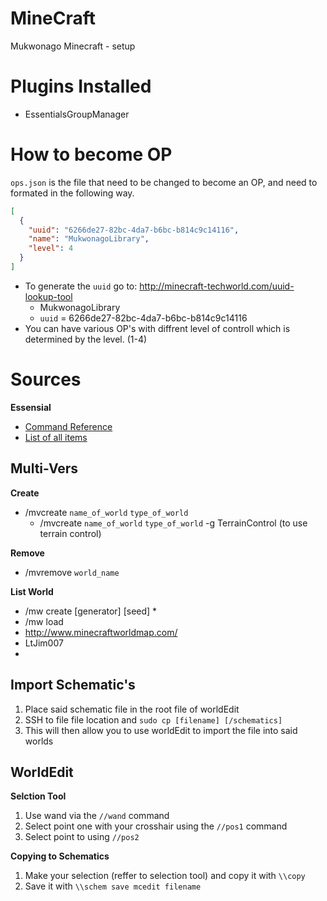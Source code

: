 MineCraft
=========

Mukwonago Minecraft - setup


Plugins Installed
=================
+ EssentialsGroupManager



How to become OP
================
`ops.json` is the file that need to be changed to become an OP, and need to formated in the following way.
```json
[
  {
    "uuid": "6266de27-82bc-4da7-b6bc-b814c9c14116",
    "name": "MukwonagoLibrary",
    "level": 4
  }
]
```
+ To generate the `uuid` go to: http://minecraft-techworld.com/uuid-lookup-tool
  * MukwonagoLibrary
  * `uuid` = 6266de27-82bc-4da7-b6bc-b814c9c14116
+ You can have various OP's with diffrent level of controll which is determined by the level. (1-4)




Sources
=======
__Essensial__
+ [Command Reference](http://wiki.ess3.net/wiki/Command_Reference)
+ [List of all items](http://minecraft-ids.grahamedgecombe.com/)   


Multi-Vers
----------
__Create__
+ /mvcreate `name_of_world` `type_of_world`
  * /mvcreate `name_of_world` `type_of_world` -g TerrainControl  (to use terrain control)

__Remove__
+ /mvremove `world_name`

__List World__
+ /mw create <world name> [generator] [seed]
  *  
+ /mw load
+ http://www.minecraftworldmap.com/
+ LtJim007
+ 


Import Schematic's
------------------
1. Place said schematic file in the root file of worldEdit
2. SSH to file file location and `sudo cp [filename] [/schematics]`
3. This will then allow you to use worldEdit to import the file into said worlds

WorldEdit
---------
__Selction Tool__
1. Use wand via the `//wand` command
2. Select point one with your crosshair using the `//pos1` command
3. Select point to using `//pos2`

__Copying to Schematics__
1. Make your selection (reffer to selection tool) and copy it with `\\copy`
2. Save it with `\\schem save mcedit filename`

